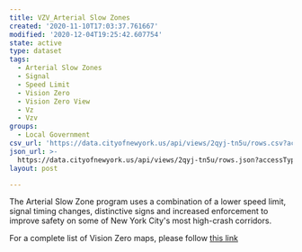 ```yaml
---
title: VZV_Arterial Slow Zones
created: '2020-11-10T17:03:37.761667'
modified: '2020-12-04T19:25:42.607754'
state: active
type: dataset
tags:
  - Arterial Slow Zones
  - Signal
  - Speed Limit
  - Vision Zero
  - Vision Zero View
  - Vz
  - Vzv
groups:
  - Local Government
csv_url: 'https://data.cityofnewyork.us/api/views/2qyj-tn5u/rows.csv?accessType=DOWNLOAD'
json_url: >-
  https://data.cityofnewyork.us/api/views/2qyj-tn5u/rows.json?accessType=DOWNLOAD
layout: post

---
```

The Arterial Slow Zone program uses a combination of a lower speed limit, signal timing changes, distinctive signs and increased enforcement to improve safety on some of New York City's most high-crash corridors.

For a complete list of Vision Zero maps, please follow <a href="https://data.cityofnewyork.us/browse?q=vzv&sortBy=last_modified&utf8=%E2%9C%93">this link</a>
